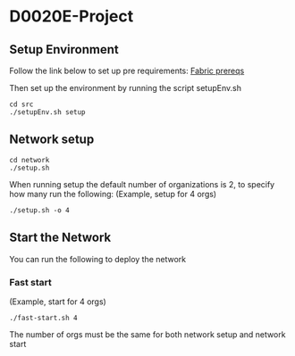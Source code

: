 # D0020E-Project

## Setup Environment

Follow the link below to set up pre requirements:
[Fabric prereqs](https://hyperledger-fabric.readthedocs.io/en/latest/prereqs.html)

Then set up the environment by running the script setupEnv.sh 
```
cd src
./setupEnv.sh setup
```

## Network setup

```
cd network
./setup.sh
```

When running setup the default number of organizations is 2, to specify how many run the following:
(Example, setup for 4 orgs)
```
./setup.sh -o 4
``` 

## Start the Network

You can run the following to deploy the network

### Fast start

(Example, start for 4 orgs)
```
./fast-start.sh 4
```

The number of orgs must be the same for both network setup and network start

